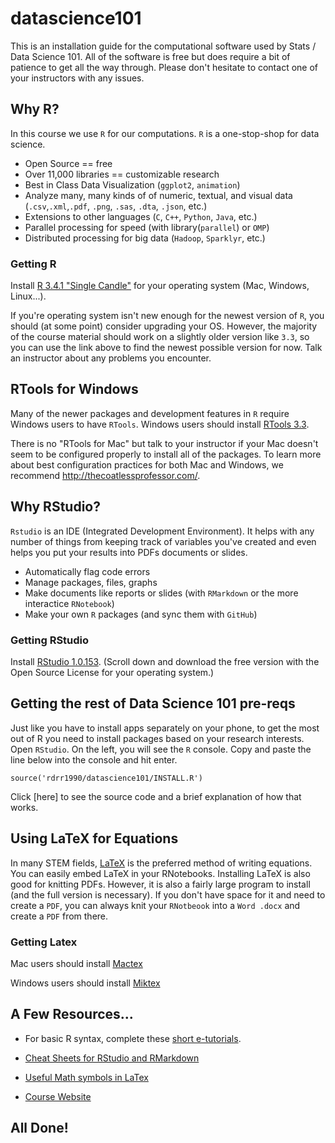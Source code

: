 # datascience101

This is an installation guide for the computational software used by Stats / Data Science 101. All of the software is free but does require a bit of patience to get all the way through. Please don't hesitate to contact one of your instructors with any issues.

## Why R?

In this course we use `R` for our computations. `R` is a one-stop-shop for data science. 

 - Open Source == free
 - Over 11,000 libraries == customizable research
 - Best in Class Data Visualization (`ggplot2`, `animation`)
 - Analyze many, many kinds of of numeric, textual, and visual data (`.csv`,`.xml`,`.pdf`, `.png`, `.sas`, `.dta`, `.json`, etc.)
 - Extensions to other languages (`C`, `C++`, `Python`, `Java`, etc.)
 - Parallel processing for speed (with library(`parallel`) or `OMP`)
 - Distributed processing for big data (`Hadoop`, `Sparklyr`, etc.)

### Getting R

Install [R 3.4.1 "Single Candle"](https://cran.cnr.berkeley.edu/) for your operating system (Mac, Windows, Linux...).

If you're operating system isn't new enough for the newest version of `R`, you should (at some point) consider upgrading your OS. However, the majority of the course material should work on a slightly older version like `3.3`, so you can use the link above to find the newest possible version for now. Talk an instructor about any problems you encounter.

## RTools for Windows

Many of the newer packages and development features in `R` require Windows users to have `RTools`. Windows users should install [RTools 3.3](https://cran.r-project.org/bin/windows/Rtools/). 

There is no "RTools for Mac" but talk to your instructor if your Mac doesn't seem to be configured properly to install all of the packages. To learn more about best configuration practices for both Mac and Windows, we recommend http://thecoatlessprofessor.com/.


## Why RStudio?

`Rstudio` is an IDE (Integrated Development Environment). It helps with any number of things from keeping track of variables you've created and even helps you put your results into PDFs documents or slides.

- Automatically flag code errors
- Manage packages, files, graphs
- Make documents like reports or slides (with `RMarkdown` or the more interactice `RNotebook`)
- Make your own `R` packages (and sync them with `GitHub`)

### Getting RStudio

Install [RStudio 1.0.153](https://www.rstudio.com/products/rstudio/download/). (Scroll down and download the free version with the Open Source License for your operating system.)

## Getting the rest of Data Science 101 pre-reqs

Just like you have to install apps separately on your phone, to get the most out of R you need to install packages based on your research interests. Open `RStudio`. On the left, you will see the `R` console. Copy and paste the line below into the console and hit enter.

```
source('rdrr1990/datascience101/INSTALL.R')
```

Click [here] to see the source code and a brief explanation of how that works.


## Using LaTeX for Equations

In many STEM fields, [LaTeX](https://www.latex-project.org/) is the preferred method of writing equations. You can easily embed LaTeX in your RNotebooks. Installing LaTeX is also good for knitting PDFs. However, it is also a fairly large program to install (and the full version is necessary). If you don't have space for it and need to create a `PDF`, you can always knit your `RNotbeook` into a `Word .docx` and create a `PDF` from there. 

### Getting Latex

Mac users should install [Mactex](http://www.tug.org/mactex/mactex-download.html)

Windows users should install [Miktex](https://miktex.org/howto/install-miktex)

## A Few Resources...

- For basic R syntax, complete these [short e-tutorials](http://tryr.codeschool.com/).

- [Cheat Sheets for RStudio and RMarkdown](https://www.rstudio.com/resources/cheatsheets/)

- [Useful Math symbols in LaTex](https://www.sharelatex.com/learn/List_of_Greek_letters_and_math_symbols)

- [Course Website](http://web.stanford.edu/class/stats101/)

## All Done!

